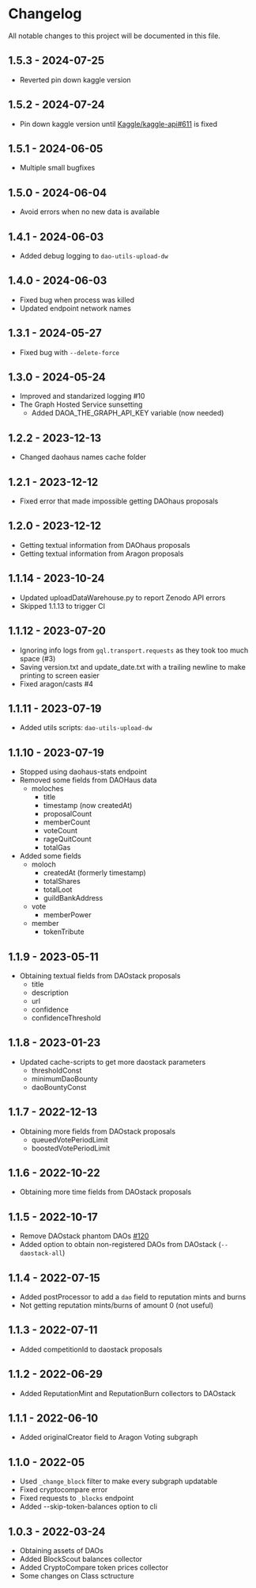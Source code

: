 # Changelog
All notable changes to this project will be documented in this file.

## 1.5.3 - 2024-07-25
- Reverted pin down kaggle version

## 1.5.2 - 2024-07-24
- Pin down kaggle version until [Kaggle/kaggle-api#611](https://github.com/Kaggle/kaggle-api/issues/611) is fixed

## 1.5.1 - 2024-06-05
- Multiple small bugfixes

## 1.5.0 - 2024-06-04
- Avoid errors when no new data is available

## 1.4.1 - 2024-06-03
- Added debug logging to `dao-utils-upload-dw`

## 1.4.0 - 2024-06-03
- Fixed bug when process was killed
- Updated endpoint network names

## 1.3.1 - 2024-05-27
- Fixed bug with `--delete-force`

## 1.3.0 - 2024-05-24
- Improved and standarized logging #10
- The Graph Hosted Service sunsetting
  - Added DAOA_THE_GRAPH_API_KEY variable (now needed)

## 1.2.2 - 2023-12-13
- Changed daohaus names cache folder

## 1.2.1 - 2023-12-12
- Fixed error that made impossible getting DAOhaus proposals

## 1.2.0 - 2023-12-12
- Getting textual information from DAOhaus proposals
- Getting textual information from Aragon proposals

## 1.1.14 - 2023-10-24
- Updated uploadDataWarehouse.py to report Zenodo API errors
- Skipped 1.1.13 to trigger CI

## 1.1.12 - 2023-07-20
- Ignoring info logs from `gql.transport.requests` as they took too much space (#3)
- Saving version.txt and update_date.txt with a trailing newline to make printing to screen easier
- Fixed aragon/casts #4

## 1.1.11 - 2023-07-19
- Added utils scripts: `dao-utils-upload-dw`

## 1.1.10 - 2023-07-19
- Stopped using daohaus-stats endpoint
- Removed some fields from DAOHaus data
  - moloches
    - title
    - timestamp (now createdAt)
    - proposalCount
    - memberCount
    - voteCount
    - rageQuitCount
    - totalGas
- Added some fields
  - moloch
    - createdAt (formerly timestamp)
    - totalShares
    - totalLoot
    - guildBankAddress
  - vote
    - memberPower
  - member
    - tokenTribute

## 1.1.9 - 2023-05-11
- Obtaining textual fields from DAOstack proposals
  - title
  - description
  - url
  - confidence
  - confidenceThreshold

## 1.1.8 - 2023-01-23
- Updated cache-scripts to get more daostack parameters
  - thresholdConst
  - minimumDaoBounty
  - daoBountyConst

## 1.1.7 - 2022-12-13
- Obtaining more fields from DAOstack proposals
  - queuedVotePeriodLimit
  - boostedVotePeriodLimit

## 1.1.6 - 2022-10-22
- Obtaining more time fields from DAOstack proposals

## 1.1.5 - 2022-10-17
- Remove DAOstack phantom DAOs [#120](https://github.com/Grasia/dao-analyzer/issues/120)
- Added option to obtain non-registered DAOs from DAOstack (`--daostack-all`)

## 1.1.4 - 2022-07-15
- Added postProcessor to add a `dao` field to reputation mints and burns
- Not getting reputation mints/burns of amount 0 (not useful)

## 1.1.3 - 2022-07-11
- Added competitionId to daostack proposals

## 1.1.2 - 2022-06-29
- Added ReputationMint and ReputationBurn collectors to DAOstack

## 1.1.1 - 2022-06-10
- Added originalCreator field to Aragon Voting subgraph

## 1.1.0 - 2022-05
- Used `_change_block` filter to make every subgraph updatable
- Fixed cryptocompare error
- Fixed requests to `_blocks` endpoint 
- Added --skip-token-balances option to cli

## 1.0.3 - 2022-03-24
- Obtaining assets of DAOs
- Added BlockScout balances collector
- Added CryptoCompare token prices collector
- Some changes on Class sctructure